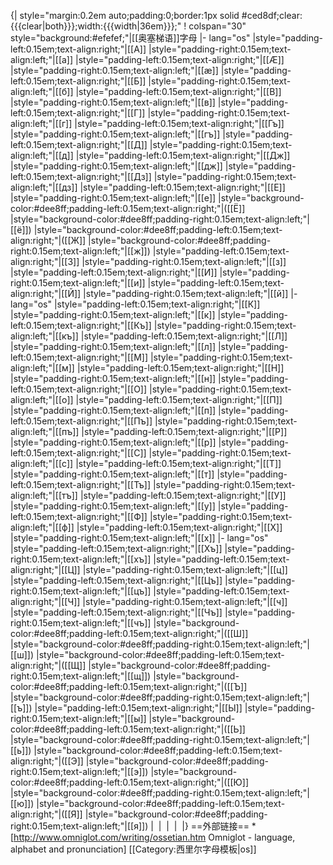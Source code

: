 {| style="margin:0.2em auto;padding:0;border:1px solid #ced8df;clear:{{{clear|both}}};width:{{{width|36em}}};"
! colspan="30" style="background:#efefef;"|[[奥塞梯语]]字母
|- lang="os"
|style="padding-left:0.15em;text-align:right;"|[[А]]
|style="padding-right:0.15em;text-align:left;"|[[а]]
|style="padding-left:0.15em;text-align:right;"|[[Ӕ]]
|style="padding-right:0.15em;text-align:left;"|[[ӕ]]
|style="padding-left:0.15em;text-align:right;"|[[Б]]
|style="padding-right:0.15em;text-align:left;"|[[б]]
|style="padding-left:0.15em;text-align:right;"|[[В]]
|style="padding-right:0.15em;text-align:left;"|[[в]]
|style="padding-left:0.15em;text-align:right;"|[[Г]]
|style="padding-right:0.15em;text-align:left;"|[[г]]
|style="padding-left:0.15em;text-align:right;"|[[Гъ]]
|style="padding-right:0.15em;text-align:left;"|[[гъ]]
|style="padding-left:0.15em;text-align:right;"|[[Д]]
|style="padding-right:0.15em;text-align:left;"|[[д]]
|style="padding-left:0.15em;text-align:right;"|[[Дж]]
|style="padding-right:0.15em;text-align:left;"|[[дж]]
|style="padding-left:0.15em;text-align:right;"|[[Дз]]
|style="padding-right:0.15em;text-align:left;"|[[дз]]
|style="padding-left:0.15em;text-align:right;"|[[Е]]
|style="padding-right:0.15em;text-align:left;"|[[е]]
|style="background-color:#dee8ff;padding-left:0.15em;text-align:right;"|([[Ё]]
|style="background-color:#dee8ff;padding-right:0.15em;text-align:left;"|[[ё]])
|style="background-color:#dee8ff;padding-left:0.15em;text-align:right;"|([[Ж]]
|style="background-color:#dee8ff;padding-right:0.15em;text-align:left;"|[[ж]])
|style="padding-left:0.15em;text-align:right;"|[[З]]
|style="padding-right:0.15em;text-align:left;"|[[з]]
|style="padding-left:0.15em;text-align:right;"|[[И]]
|style="padding-right:0.15em;text-align:left;"|[[и]]
|style="padding-left:0.15em;text-align:right;"|[[Й]]
|style="padding-right:0.15em;text-align:left;"|[[й]]
|- lang="os"
|style="padding-left:0.15em;text-align:right;"|[[К]]
|style="padding-right:0.15em;text-align:left;"|[[к]]
|style="padding-left:0.15em;text-align:right;"|[[Къ]]
|style="padding-right:0.15em;text-align:left;"|[[къ]]
|style="padding-left:0.15em;text-align:right;"|[[Л]]
|style="padding-right:0.15em;text-align:left;"|[[л]]
|style="padding-left:0.15em;text-align:right;"|[[М]]
|style="padding-right:0.15em;text-align:left;"|[[м]]
|style="padding-left:0.15em;text-align:right;"|[[Н]]
|style="padding-right:0.15em;text-align:left;"|[[н]]
|style="padding-left:0.15em;text-align:right;"|[[О]]
|style="padding-right:0.15em;text-align:left;"|[[о]]
|style="padding-left:0.15em;text-align:right;"|[[П]]
|style="padding-right:0.15em;text-align:left;"|[[п]]
|style="padding-left:0.15em;text-align:right;"|[[Пъ]]
|style="padding-right:0.15em;text-align:left;"|[[пъ]]
|style="padding-left:0.15em;text-align:right;"|[[Р]]
|style="padding-right:0.15em;text-align:left;"|[[р]]
|style="padding-left:0.15em;text-align:right;"|[[С]]
|style="padding-right:0.15em;text-align:left;"|[[с]]
|style="padding-left:0.15em;text-align:right;"|[[Т]]
|style="padding-right:0.15em;text-align:left;"|[[т]]
|style="padding-left:0.15em;text-align:right;"|[[Тъ]]
|style="padding-right:0.15em;text-align:left;"|[[тъ]]
|style="padding-left:0.15em;text-align:right;"|[[У]]
|style="padding-right:0.15em;text-align:left;"|[[у]]
|style="padding-left:0.15em;text-align:right;"|[[Ф]]
|style="padding-right:0.15em;text-align:left;"|[[ф]]
|style="padding-left:0.15em;text-align:right;"|[[Х]]
|style="padding-right:0.15em;text-align:left;"|[[х]]
|- lang="os"
|style="padding-left:0.15em;text-align:right;"|[[Хъ]]
|style="padding-right:0.15em;text-align:left;"|[[хъ]]
|style="padding-left:0.15em;text-align:right;"|[[Ц]]
|style="padding-right:0.15em;text-align:left;"|[[ц]]
|style="padding-left:0.15em;text-align:right;"|[[Цъ]]
|style="padding-right:0.15em;text-align:left;"|[[цъ]]
|style="padding-left:0.15em;text-align:right;"|[[Ч]]
|style="padding-right:0.15em;text-align:left;"|[[ч]]
|style="padding-left:0.15em;text-align:right;"|[[Чъ]]
|style="padding-right:0.15em;text-align:left;"|[[чъ]]
|style="background-color:#dee8ff;padding-left:0.15em;text-align:right;"|([[Ш]]
|style="background-color:#dee8ff;padding-right:0.15em;text-align:left;"|[[ш]])
|style="background-color:#dee8ff;padding-left:0.15em;text-align:right;"|([[Щ]]
|style="background-color:#dee8ff;padding-right:0.15em;text-align:left;"|[[щ]])
|style="background-color:#dee8ff;padding-left:0.15em;text-align:right;"|([[Ъ]]
|style="background-color:#dee8ff;padding-right:0.15em;text-align:left;"|[[ъ]])
|style="padding-left:0.15em;text-align:right;"|[[Ы]]
|style="padding-right:0.15em;text-align:left;"|[[ы]]
|style="background-color:#dee8ff;padding-left:0.15em;text-align:right;"|([[Ь]]
|style="background-color:#dee8ff;padding-right:0.15em;text-align:left;"|[[ь]])
|style="background-color:#dee8ff;padding-left:0.15em;text-align:right;"|([[Э]]
|style="background-color:#dee8ff;padding-right:0.15em;text-align:left;"|[[э]])
|style="background-color:#dee8ff;padding-left:0.15em;text-align:right;"|([[Ю]]
|style="background-color:#dee8ff;padding-right:0.15em;text-align:left;"|[[ю]])
|style="background-color:#dee8ff;padding-left:0.15em;text-align:right;"|([[Я]]
|style="background-color:#dee8ff;padding-right:0.15em;text-align:left;"|[[я]])
|&nbsp;
|&nbsp;
|&nbsp;
|&nbsp;
|}<noinclude>
==外部链接==
*[http://www.omniglot.com/writing/ossetian.htm Omniglot - language, alphabet and pronunciation]
[[Category:西里尔字母模板|os]]
</noinclude>